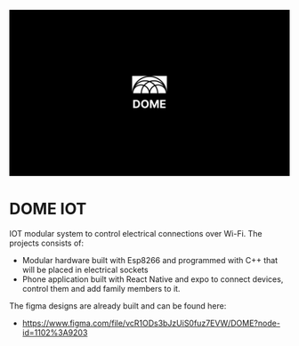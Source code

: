 
![Cover](/assets/cover.png)

# DOME IOT

IOT modular system to control electrical connections over Wi-Fi.
The projects consists of:
- Modular hardware built with Esp8266 and programmed with C++ that will be placed in electrical sockets
- Phone application built with React Native and expo to connect devices, control them and add family members to it. 

The figma designs are already built and can be found here: 
-  https://www.figma.com/file/vcR1ODs3bJzUiS0fuz7EVW/DOME?node-id=1102%3A9203
